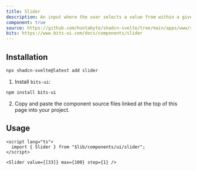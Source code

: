 ```yaml
---
title: Slider
description: An input where the user selects a value from within a given range.
component: true
source: https://github.com/huntabyte/shadcn-svelte/tree/main/apps/www/src/lib/registry/default/ui/slider
bits: https://www.bits-ui.com/docs/components/slider
---
```


<script>
  import { ComponentPreview, ManualInstall } from '$lib/components/docs';
</script>

<ComponentPreview name="slider-demo">

<div />

</ComponentPreview>

## Installation

```bash
npx shadcn-svelte@latest add slider
```

<ManualInstall>

1. Install `bits-ui`:

```bash
npm install bits-ui
```

2. Copy and paste the component source files linked at the top of this page into your project.

</ManualInstall>

## Usage

```svelte
<script lang="ts">
  import { Slider } from "$lib/components/ui/slider";
</script>

<Slider value={[33]} max={100} step={1} />
```
